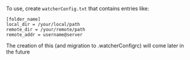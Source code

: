 To use, create `watcherConfig.txt` that contains entries like:


    [folder_name]
    local_dir = /your/local/path
    remote_dir = /your/remote/path
    remote_addr = username@server


The creation of this (and migration to .watcherConfigrc) will come later in the future
